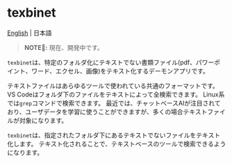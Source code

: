 # texbinet

[English](./README.md) | 日本語

> **NOTE📝:** 現在、開発中です。

`texbinet`は、特定のフォルダ化にテキストでない書類ファイル(pdf、パワーポイント、ワード、エクセル、画像)をテキスト化するデーモンアプリです。

テキストファイルはあらゆるツールで使われている共通のフォーマットです。
VS Codeはフォルダ下のファイルをテキストによって全検索できます。
Linux系では`grep`コマンドで検索できます。
最近では、チャットベースAIが注目されており、ユーザデータを学習に使うことができますが、多くの場合テキストファイルが対象になります。

`texbinet`は、指定されたフォルダ下にあるテキストでないファイルをテキスト化します。
テキスト化されることで、テキストベースのツールで検索できるようになります。
